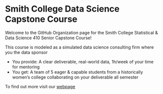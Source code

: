 # Smith College Data Science Capstone Course

Welcome to the GitHub Organization page for the Smith College Statistical & Data Science 410 Senior Capstone Course!

This course is modeled as a simulated data science consulting firm where you the data sponsor

- You provide: A clear deliverable, real-world data, 1h/week of your time for mentoring
- You get: A team of 5 eager & capable students from a historically women’s college collaborating on your deliverable all semester

To find out more visit our [webpage](https://smithcollege-sds.github.io/capstone/)
